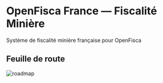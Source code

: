 # OpenFisca France — Fiscalité Minière

Système de fiscalité minière française pour OpenFisca

## Feuille de route

![roadmap](https://user-images.githubusercontent.com/329236/74548103-845d3b00-4f4d-11ea-9b99-a56b08c1f932.jpg)
